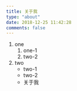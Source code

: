 ```yaml
---
title: 关于我
type: "about"
date: 2018-12-25 11:42:28
comments: false
---
```

1. one
    1. one-1
    2. two-2
2. two 
    * two-1
    * two-2
    * 关于我